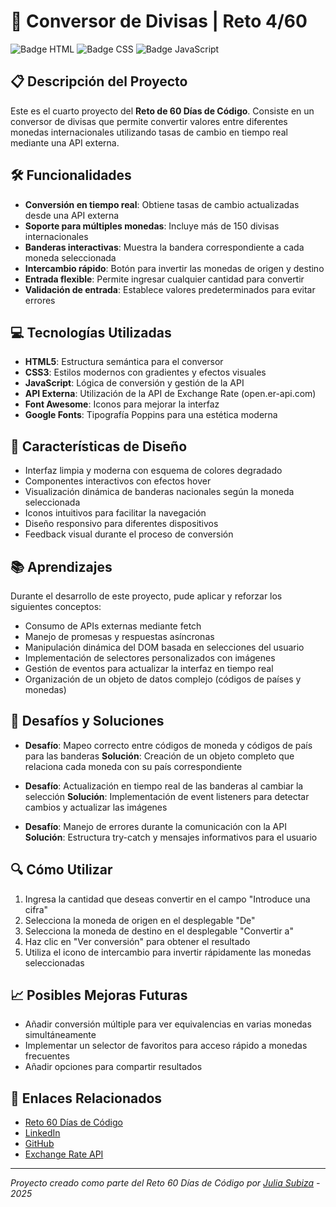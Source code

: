 # 💱 Conversor de Divisas | Reto 4/60

![Badge HTML](https://img.shields.io/badge/HTML5-E34F26?style=for-the-badge&logo=html5&logoColor=white)
![Badge CSS](https://img.shields.io/badge/CSS3-1572B6?style=for-the-badge&logo=css3&logoColor=white)
![Badge JavaScript](https://img.shields.io/badge/JavaScript-F7DF1E?style=for-the-badge&logo=javascript&logoColor=black)

## 📋 Descripción del Proyecto

Este es el cuarto proyecto del **Reto de 60 Días de Código**. Consiste en un conversor de divisas que permite convertir valores entre diferentes monedas internacionales utilizando tasas de cambio en tiempo real mediante una API externa.

## 🛠️ Funcionalidades

- **Conversión en tiempo real**: Obtiene tasas de cambio actualizadas desde una API externa
- **Soporte para múltiples monedas**: Incluye más de 150 divisas internacionales
- **Banderas interactivas**: Muestra la bandera correspondiente a cada moneda seleccionada
- **Intercambio rápido**: Botón para invertir las monedas de origen y destino
- **Entrada flexible**: Permite ingresar cualquier cantidad para convertir
- **Validación de entrada**: Establece valores predeterminados para evitar errores

## 💻 Tecnologías Utilizadas

- **HTML5**: Estructura semántica para el conversor
- **CSS3**: Estilos modernos con gradientes y efectos visuales
- **JavaScript**: Lógica de conversión y gestión de la API
- **API Externa**: Utilización de la API de Exchange Rate (open.er-api.com)
- **Font Awesome**: Iconos para mejorar la interfaz
- **Google Fonts**: Tipografía Poppins para una estética moderna

## 🎨 Características de Diseño

- Interfaz limpia y moderna con esquema de colores degradado
- Componentes interactivos con efectos hover
- Visualización dinámica de banderas nacionales según la moneda seleccionada
- Iconos intuitivos para facilitar la navegación
- Diseño responsivo para diferentes dispositivos
- Feedback visual durante el proceso de conversión

## 📚 Aprendizajes

Durante el desarrollo de este proyecto, pude aplicar y reforzar los siguientes conceptos:

- Consumo de APIs externas mediante fetch
- Manejo de promesas y respuestas asíncronas
- Manipulación dinámica del DOM basada en selecciones del usuario
- Implementación de selectores personalizados con imágenes
- Gestión de eventos para actualizar la interfaz en tiempo real
- Organización de un objeto de datos complejo (códigos de países y monedas)

## 📝 Desafíos y Soluciones

- **Desafío**: Mapeo correcto entre códigos de moneda y códigos de país para las banderas
  **Solución**: Creación de un objeto completo que relaciona cada moneda con su país correspondiente

- **Desafío**: Actualización en tiempo real de las banderas al cambiar la selección
  **Solución**: Implementación de event listeners para detectar cambios y actualizar las imágenes

- **Desafío**: Manejo de errores durante la comunicación con la API
  **Solución**: Estructura try-catch y mensajes informativos para el usuario

## 🔍 Cómo Utilizar

1. Ingresa la cantidad que deseas convertir en el campo "Introduce una cifra"
2. Selecciona la moneda de origen en el desplegable "De"
3. Selecciona la moneda de destino en el desplegable "Convertir a"
4. Haz clic en "Ver conversión" para obtener el resultado
5. Utiliza el icono de intercambio para invertir rápidamente las monedas seleccionadas

## 📈 Posibles Mejoras Futuras

- Añadir conversión múltiple para ver equivalencias en varias monedas simultáneamente
- Implementar un selector de favoritos para acceso rápido a monedas frecuentes
- Añadir opciones para compartir resultados

## 🔗 Enlaces Relacionados

- [Reto 60 Días de Código](https://github.com/Julia-SP/reto-60-dias-codigo)
- [LinkedIn](https://www.linkedin.com/in/juliasubiza/)
- [GitHub](https://github.com/Julia-SP)
- [Exchange Rate API](https://open.er-api.com)

---

_Proyecto creado como parte del Reto 60 Días de Código por [Julia Subiza](https://github.com/Julia-SP) - 2025_
